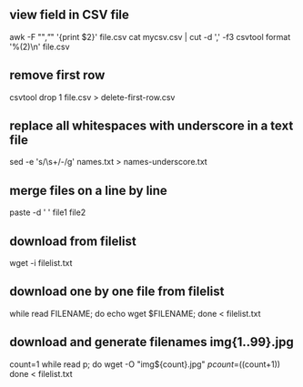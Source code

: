 ## view field in CSV file
awk -F "\"*,\"*" '{print $2}' file.csv
cat mycsv.csv | cut -d ',' -f3
csvtool format '%(2)\n' file.csv 


## remove first row
csvtool drop 1 file.csv > delete-first-row.csv 

		

## replace all whitespaces with underscore in a text file
sed -e 's/\s\+/-/g' names.txt > names-underscore.txt


## merge files on a line by line
paste -d ' ' file1 file2



## download from filelist
wget -i filelist.txt


## download one by one file from filelist
while read FILENAME;
do
  echo wget $FILENAME;
done < filelist.txt


## download and generate filenames img{1..99}.jpg
count=1
while read p; 
do
  wget -O "img${count}.jpg" $p
  count=$((count+1))
done < filelist.txt
